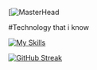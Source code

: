 
[![MasterHead](https://i.ibb.co/xfnPXTL/3357954.jpg)


#Technology that i know 


[![My Skills](https://skillicons.dev/icons?i=js,html,css,firebase,github,nodejs,react,vite,vscode,mongodb)](https://skillicons.dev)


[![GitHub Streak](https://streak-stats.demolab.com?user=whoiswajid&theme=rose-pine)](https://git.io/streak-stats)
